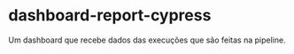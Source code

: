 # dashboard-report-cypress
Um dashboard que recebe dados das execuções que são feitas na pipeline. 
